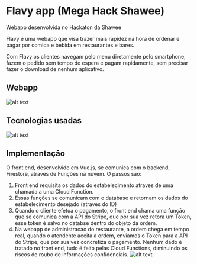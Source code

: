 # Flavy app (Mega Hack Shawee)

Webapp desenvolvida no Hackaton da Shawee

Flavy é uma webapp que visa trazer mais rapidez na hora de ordenar e pagar por comida e bebida em restaurantes e bares.

Com Flavy os clientes navegam pelo menu diretamente pelo smartphone, fazem o pedido sem tempo de espera e pagam rapidamente, sem precisar fazer o download de nenhum aplicativo.

## Webapp 
![alt text](https://firebasestorage.googleapis.com/v0/b/flavy-app.appspot.com/o/Screenshot%202020-07-05%20at%2015.35.30.png?alt=media&token=d60c367f-e94b-4fd0-9d6d-5756ac6fc2ff)

## Tecnologias usadas
![alt text](https://firebasestorage.googleapis.com/v0/b/flavy-app.appspot.com/o/Screenshot%202020-07-05%20at%2015.42.48.png?alt=media&token=f8de99d3-9964-497b-b809-d6b964dd0b5f)


## Implementaçāo
O front end, desenvolvido em Vue.js, se comunica com o backend, Firestore, atraves de Funções na nuvem.
O passos sāo:
1. Front end requisita os dados do estabelecimento atraves de uma chamada a uma Cloud Function.
2. Essas funções se comunicam com o database e retornam os dados do estabelecimento desejado (atraves do ID)
3. Quando o cliente efetua o pagamento, o front end chama uma funçāo que se comunica com a API do Stripe, que por sua vez retora um Token, esse token é salvo no databse dentro do objeto da ordem.
4. Na webapp de administracao do restaurante, a ordem chega em tempo real, quando o atendente aceita a ordem, enviamos o Token para a API do Stripe, que por sua vez concretiza o pagamento.
Nenhum dado é tratado no front end, tudo é feito pelas Cloud Functions, diminuindo os riscos de roubo de informações confidenciais.
![alt text](https://firebasestorage.googleapis.com/v0/b/flavy-app.appspot.com/o/Screenshot%202020-07-05%20at%2016.32.25.png?alt=media&token=5d9b7dfe-98fc-4873-9ad2-03ce3a082075)
